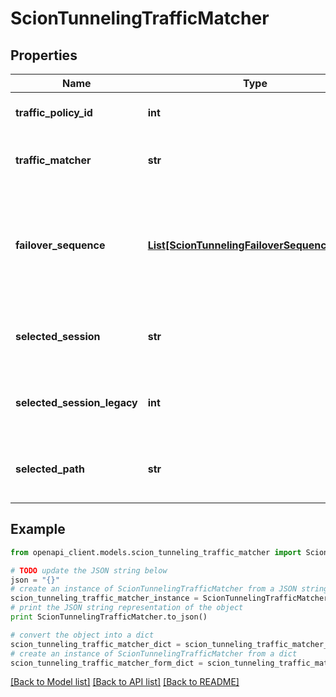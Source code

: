 # ScionTunnelingTrafficMatcher


## Properties

Name | Type | Description | Notes
------------ | ------------- | ------------- | -------------
**traffic_policy_id** | **int** | Unique ID of this traffic class. | 
**traffic_matcher** | **str** | Name of the corresponding traffic matcher. | 
**failover_sequence** | [**List[ScionTunnelingFailoverSequenceEntry]**](ScionTunnelingFailoverSequenceEntry.md) | A failover sequence. If there are no healthy sessions in the first entry, the second one is used and so on.  | 
**selected_session** | **str** | The ID of the session currently used to handle this traffic class. | 
**selected_session_legacy** | **int** | The ID of the session currently used to handle this traffic class. | 
**selected_path** | **str** | The SCION path currently used to handle this traffic class. | 

## Example

```python
from openapi_client.models.scion_tunneling_traffic_matcher import ScionTunnelingTrafficMatcher

# TODO update the JSON string below
json = "{}"
# create an instance of ScionTunnelingTrafficMatcher from a JSON string
scion_tunneling_traffic_matcher_instance = ScionTunnelingTrafficMatcher.from_json(json)
# print the JSON string representation of the object
print ScionTunnelingTrafficMatcher.to_json()

# convert the object into a dict
scion_tunneling_traffic_matcher_dict = scion_tunneling_traffic_matcher_instance.to_dict()
# create an instance of ScionTunnelingTrafficMatcher from a dict
scion_tunneling_traffic_matcher_form_dict = scion_tunneling_traffic_matcher.from_dict(scion_tunneling_traffic_matcher_dict)
```
[[Back to Model list]](../README.md#documentation-for-models) [[Back to API list]](../README.md#documentation-for-api-endpoints) [[Back to README]](../README.md)


